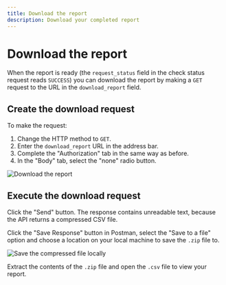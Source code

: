 ```yaml
---
title: Download the report
description: Download your completed report
---
```


# Download the report

When the report is ready (the `request_status` field in the check status request reads `SUCCESS`) you can download the report by making a `GET` request to the URL in the `download_report` field.

## Create the download request

To make the request:

1. Change the HTTP method to `GET`.
2. Enter the `download_report` URL in the address bar.
3. Complete the "Authorization" tab in the same way as before.
4. In the "Body" tab, select the "none" radio button.

![Download the report](/images/reports-api/download-report-postman.png)


## Execute the download request

Click the "Send" button. The response contains unreadable text, because the API returns a compressed CSV file.

Click the "Save Response" button in Postman, select the "Save to a file" option and choose a location on your local machine to save the `.zip` file to.

![Save the compressed file locally](/images/reports-api/save-report-zip-postman.png)

Extract the contents of the `.zip` file and open the `.csv` file to view your report.


